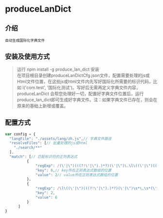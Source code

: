 # produceLanDict
## 介绍
	自动生成国际化字典文件
## 安装及使用方式
> 运行 npm install -g produce_lan_dict 安装  
> 在项目根目录创建produceLanDictCfg.json文件，配置需要处理的js或Html文件位置，在这些js或html文件内先写好国际化所需要的标识代码，比如 l('com.test', '国际化测试')。写好后无需再定义字典文件内容，produceLanDict 
会帮您处理好一切，配置好字典文件位置后，运行produce_lan_dict即可生成好字典文件。注：如果字典文件已存在，则会在原来的基础上新增或覆盖。  
## 配置方式   
```javascript
var config = {
  "langFile": "./assets/lang/zh.js",// 字典文件路径
  "resolveFiles": [// 批量处理的js或html
    "./search/**"
  ],
  "match": [// 匹配标识符的正则表达式
          {
              "regExp": /(\'|\")(((?!\'|\").)*?)(\'|\")\.\l\((\'|\")(((?!\'|\").)*?)(\'|\")\)/,
              "key": 6,// key所在正则表达式数组的位置
              "value": 2// value所在正则表达式数组的位置
          },
          {
              "regExp": /\l\((\'|\")(((?!\'|\").)*?)(\'|\")\s*\,\s*(\'|\")(((?!\'|\").)*?)(\'|\")\)/,
              "key": 2,
              "value": 6
          }
      ]
}
```
